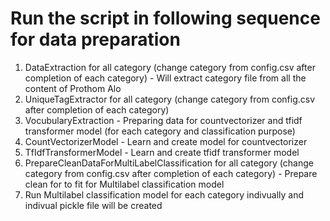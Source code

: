 # Run the script in following sequence for data preparation

1. DataExtraction for all category (change category from config.csv after completion of each category) - Will extract category file from all the content of Prothom Alo
2. UniqueTagExtractor for all category (change category from config.csv after completion of each category)
3. VocubularyExtraction - Preparing data for countvectorizer and tfidf transformer model (for each category and classification purpose)
4. CountVectorizerModel - Learn and create model for countvectorizer
5. TfIdfTransformerModel - Learn and create tfidf transformer model
6. PrepareCleanDataForMultiLabelClassification for all category (change category from config.csv after completion of each category) - Prepare clean for to fit for Multilabel classification model
7. Run Multilabel classification model for each category indivually and indivual pickle file will be created
